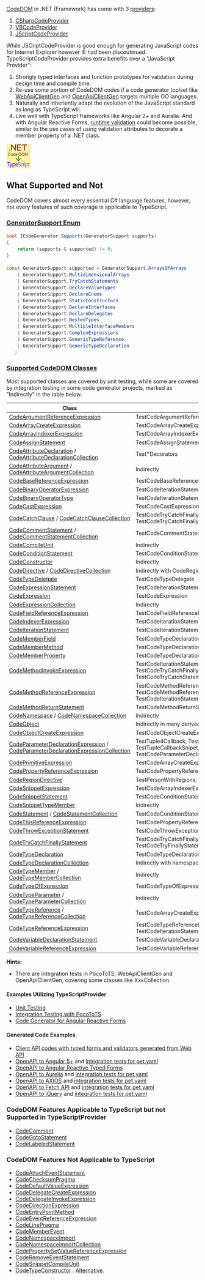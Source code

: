 [CodeDOM](https://learn.microsoft.com/en-us/dotnet/framework/reflection-and-codedom/using-the-codedom) in .NET (Framework) has come with 3 [providers](https://learn.microsoft.com/en-us/dotnet/api/system.codedom.compiler.codedomprovider):
1. [CSharpCodeProvider](https://learn.microsoft.com/en-us/dotnet/api/microsoft.csharp.csharpcodeprovider?view=dotnet-plat-ext-8.0)
1. [VBCodeProvider](https://learn.microsoft.com/en-us/dotnet/api/microsoft.visualbasic.vbcodeprovider?view=dotnet-plat-ext-8.0)
1. [JScriptCodeProvider](https://learn.microsoft.com/en-us/dotnet/api/microsoft.jscript.jscriptcodeprovider?view=dotnet-plat-ext-8.0)

While JSCriptCodeProvider is good enough for generating JavaScript codes for Internet Explorer however IE had been discoutinued. TypeScriptCodeProvider provides extra benefits over a "JavaScript Provider":
1. Strongly typed interfaces and function prototypes for validation during design time and compile time.
1. Re-use some portion of CodeDOM codes if a code generator toolset like [WebApiClientGen](https://github.com/zijianhuang/webapiclientgen) and [OpenApiClientGen](https://github.com/zijianhuang/openapiclientgen) targets multiple OO languages.
1. Naturally and inheriently adapt the evolution of the JavaScript standard as long as TypeScript will.
1. Live well with TypeScript frameworks like Angular 2+ and Auralia. And with Angular Reactive Forms, [runtime validation](https://github.com/zijianhuang/webapiclientgen/wiki/Angular-Reactive-Forms) could become possible, similar to the use cases of using validation attributes to decorate a member property of a .NET class.

![TypeScript CodeDOM logo](/Fonlow.TypeScriptCodeDomCore/TypeScriptCodeDOM64.png)

## What Supported and Not

CodeDOM covers almost every essential C# language features, however, not every features of such coverage is applicable to TypeScript.

### [GeneratorSupport Enum](https://learn.microsoft.com/en-us/dotnet/api/system.codedom.compiler.generatorsupport)

```cs
bool ICodeGenerator.Supports(GeneratorSupport supports)
{
	return (supports & supported) != 0;
}

const GeneratorSupport supported = GeneratorSupport.ArraysOfArrays
	| GeneratorSupport.MultidimensionalArrays
	| GeneratorSupport.TryCatchStatements
	| GeneratorSupport.DeclareValueTypes
	| GeneratorSupport.DeclareEnums
	| GeneratorSupport.StaticConstructors
	| GeneratorSupport.DeclareInterfaces
	| GeneratorSupport.DeclareDelegates
	| GeneratorSupport.NestedTypes
	| GeneratorSupport.MultipleInterfaceMembers
	| GeneratorSupport.ComplexExpressions
	| GeneratorSupport.GenericTypeReference
	| GeneratorSupport.GenericTypeDeclaration
   ;
```

### [Supported CodeDOM Classes](https://learn.microsoft.com/en-us/dotnet/api/system.codedom)

Most supported classes are covered by unit testing, while some are covered by integration testing in some code generator projects, marked as "Indirectly" in the table below.

| Class | Unit Tests
| --- | --- |
| [CodeArgumentReferenceExpression](https://learn.microsoft.com/en-us/dotnet/api/system.codedom.codeargumentreferenceexpression) | TestCodeArgumentReferenceExpression |
| [CodeArrayCreateExpression](https://learn.microsoft.com/en-us/dotnet/api/system.codedom.codearraycreateexpression) | TestCodeArrayCreateExpression* |
| [CodeArrayIndexerExpression](https://learn.microsoft.com/en-us/dotnet/api/system.codedom.codearrayindexerexpression) | TestCodeArrayIndexerExpression* |
| [CodeAssignStatement](https://learn.microsoft.com/en-us/dotnet/api/system.codedom.codeassignstatement) | TestCodeAssignStatement |
| [CodeAttributeDeclaration](https://learn.microsoft.com/en-us/dotnet/api/system.codedom.codeattributedeclaration) / [CodeAttributeDeclarationCollection](https://learn.microsoft.com/en-us/dotnet/api/system.codedom.codeattributedeclarationcollection) | Test*Decorators |
| [CodeAttributeArgument](https://learn.microsoft.com/en-us/dotnet/api/system.codedom.codeattributeargument) / [CodeAttributeArgumentCollection](https://learn.microsoft.com/en-us/dotnet/api/system.codedom.codeattributeargumentcollection) | Indirectly |
| [CodeBaseReferenceExpression](https://learn.microsoft.com/en-us/dotnet/api/system.codedom.codebasereferenceexpression) | TestCodeBaseReferenceExpression |
| [CodeBinaryOperatorExpression](https://learn.microsoft.com/en-us/dotnet/api/system.codedom.codebinaryoperatorexpression) | TestCodeIterationStatement |
| [CodeBinaryOperatorType](https://learn.microsoft.com/en-us/dotnet/api/system.codedom.codebinaryoperatortype) | TestCodeIterationStatement |
| [CodeCastExpression](https://learn.microsoft.com/en-us/dotnet/api/system.codedom.codecastexpression) | TestCodeCastExpression |
| [CodeCatchClause](https://learn.microsoft.com/en-us/dotnet/api/system.codedom.codecatchclause) / [CodeCatchClauseCollection](https://learn.microsoft.com/en-us/dotnet/api/system.codedom.codecatchclausecollection) | TestCodeTryCatchFinallyStatement, TestCodeTryCatchFinallyStatement |
| [CodeCommentStatement](https://learn.microsoft.com/en-us/dotnet/api/system.codedom.codecommentstatement) / [CodeCommentStatementCollection](https://learn.microsoft.com/en-us/dotnet/api/system.codedom.codecommentstatementcollection) | TestCodeCommentStatement* |
| [CodeCompileUnit](https://learn.microsoft.com/en-us/dotnet/api/system.codedom.codecompileunit) | Indirectly |
| [CodeConditionStatement](https://learn.microsoft.com/en-us/dotnet/api/system.codedom.codeconditionstatement) | TestCodeConditionStatement* |
| [CodeConstructor](https://learn.microsoft.com/en-us/dotnet/api/system.codedom.codeconstructor) | Indirectly |
| [CodeDirective](https://learn.microsoft.com/en-us/dotnet/api/system.codedom.codedirective) / [CodeDirectiveCollection](https://learn.microsoft.com/en-us/dotnet/api/system.codedom.codedirectivecollection) | Indirectly with CodeRegionDirective |
| [CodeTypeDelegate](https://learn.microsoft.com/en-us/dotnet/api/system.codedom.codetypedelegate) | TestCodeTypeDelegate |
| [CodeExpressionStatement](https://learn.microsoft.com/en-us/dotnet/api/system.codedom.codeexpressionstatement) | TestCodeIterationStatement |
| [CodeExpression](https://learn.microsoft.com/en-us/dotnet/api/system.codedom.codeexpression) | TestCodeExpression |
| [CodeExpressionCollection](https://learn.microsoft.com/en-us/dotnet/api/system.codedom.codeexpressioncollection) | Indirectly |
| [CodeFieldReferenceExpression](https://learn.microsoft.com/en-us/dotnet/api/system.codedom.codefieldreferenceexpression) | TestCodeFieldReferenceExpression |
| [CodeIndexerExpression](https://learn.microsoft.com/en-us/dotnet/api/system.codedom.codeindexerexpression) | TestCodeIterationStatement |
| [CodeIterationStatement](https://learn.microsoft.com/en-us/dotnet/api/system.codedom.codeiterationstatement) | TestCodeIterationStatement |
| [CodeMemberField](https://learn.microsoft.com/en-us/dotnet/api/system.codedom.codememberfield) | TestCodeTypeDeclarationWithMembers |
| [CodeMemberMethod](https://learn.microsoft.com/en-us/dotnet/api/system.codedom.codemembermethod) | TestCodeTypeDeclarationWithMethodAndParameterDecorators |
| [CodeMemberProperty](https://learn.microsoft.com/en-us/dotnet/api/system.codedom.codememberproperty) | TestCodeTypeDeclarationWithPropertyMembers |
| [CodeMethodInvokeExpression](https://learn.microsoft.com/en-us/dotnet/api/system.codedom.codemethodinvokeexpression) | TestCodeIterationStatement, TestCodeTryCatchFinallyStatement, TestCodeTryCatchStatement |
| [CodeMethodReferenceExpression](https://learn.microsoft.com/en-us/dotnet/api/system.codedom.codemethodreferenceexpression) | TestCodeMethodReferenceExpression, TestCodeMethodReferenceExpressionGeneric, TestCodeIterationStatement |
| [CodeMethodReturnStatement](https://learn.microsoft.com/en-us/dotnet/api/system.codedom.codemethodreturnstatement) | TestCodeMethodReturnStatement |
| [CodeNamespace](https://learn.microsoft.com/en-us/dotnet/api/system.codedom.codenamespace) / [CodeNamespaceCollection](https://learn.microsoft.com/en-us/dotnet/api/system.codedom.codenamespacecollection) | Indirectly |
| [CodeObject](https://learn.microsoft.com/en-us/dotnet/api/system.codedom.codeobject) | Indirectly in many derived classes |
| [CodeObjectCreateExpression](https://learn.microsoft.com/en-us/dotnet/api/system.codedom.codeobjectcreateexpression) | TestCodeObjectCreateExpression* |
| [CodeParameterDeclarationExpression](https://learn.microsoft.com/en-us/dotnet/api/system.codedom.codeparameterdeclarationexpression) / [CodeParameterDeclarationExpressionCollection](https://learn.microsoft.com/en-us/dotnet/api/system.codedom.codeparameterdeclarationexpressioncollection) | TestTuple4Callback, TestTupleCallbackSnipet, TestTupleCallbackSnipet, TestCodeParameterDeclarationExpression |
| [CodePrimitiveExpression](https://learn.microsoft.com/en-us/dotnet/api/system.codedom.codeprimitiveexpression) | TestCodeArrayCreateExpressionWithInit, and many |
| [CodePropertyReferenceExpression](https://learn.microsoft.com/en-us/dotnet/api/system.codedom.codepropertyreferenceexpression) | TestCodePropertyReferenceExpression |
| [CodeRegionDirective](https://learn.microsoft.com/en-us/dotnet/api/system.codedom.coderegiondirective) | TestPersonWithRegions, Test2TypesWithRegions |
| [CodeSnippetExpression](https://learn.microsoft.com/en-us/dotnet/api/system.codedom.codesnippetexpression) | TestCodeArrayIndexerExpression, and many |
| [CodeSnippetStatement](https://learn.microsoft.com/en-us/dotnet/api/system.codedom.codesnippetstatement) | TestCodeConditionStatement, and many |
| [CodeSnippetTypeMember](https://learn.microsoft.com/en-us/dotnet/api/system.codedom.codesnippettypemember) | Indirectly |
| [CodeStatement](https://learn.microsoft.com/en-us/dotnet/api/system.codedom.codestatement) / [CodeStatementCollection](https://learn.microsoft.com/en-us/dotnet/api/system.codedom.codestatementcollection) | TestCodeConditionStatementElse, and many |
| [CodeThisReferenceExpression](https://learn.microsoft.com/en-us/dotnet/api/system.codedom.codethisreferenceexpression) | TestCodePropertyReferenceExpression, and many |
| [CodeThrowExceptionStatement](https://learn.microsoft.com/en-us/dotnet/api/system.codedom.codethrowexceptionstatement) | TestCodeThrowExceptionStatement |
| [CodeTryCatchFinallyStatement](https://learn.microsoft.com/en-us/dotnet/api/system.codedom.codetrycatchfinallystatement) | TestCodeTryCatchFinallyStatement, TestCodeTryFinallyStatement, TestCodeTryCatchStatement |
| [CodeTypeDeclaration](https://learn.microsoft.com/en-us/dotnet/api/system.codedom.codetypedeclaration) | TestCodeTypeDeclaration* |
| [CodeTypeDeclarationCollection](https://learn.microsoft.com/en-us/dotnet/api/system.codedom.codetypedeclarationcollection) | Indirectly with namespace.Types |
| [CodeTypeMember](https://learn.microsoft.com/en-us/dotnet/api/system.codedom.codetypemember) / [CodeTypeMemberCollection](https://learn.microsoft.com/en-us/dotnet/api/system.codedom.codetypemembercollection) | Indirectly |
| [CodeTypeOfExpression](https://learn.microsoft.com/en-us/dotnet/api/system.codedom.codetypeofexpression) | TestCodeTypeOfExpression |
| [CodeTypeParameter](https://learn.microsoft.com/en-us/dotnet/api/system.codedom.codetypeparameter) / [CodeTypeParameterCollection](https://learn.microsoft.com/en-us/dotnet/api/system.codedom.codetypeparametercollection) | Indirectly |
| [CodeTypeReference](https://learn.microsoft.com/en-us/dotnet/api/system.codedom.codetypereference) / [CodeTypeReferenceCollection](https://learn.microsoft.com/en-us/dotnet/api/system.codedom.codetypereferencecollection) | TestCodeArrayCreateExpressionWithoutInit, and many |
| [CodeTypeReferenceExpression](https://learn.microsoft.com/en-us/dotnet/api/system.codedom.codetypereferenceexpression) | TestCodeTypeReferenceExpression, TestCodeIterationStatement |
| [CodeVariableDeclarationStatement](https://learn.microsoft.com/en-us/dotnet/api/system.codedom.codevariabledeclarationstatement) | TestCodeVariableDeclarationStatement* |
| [CodeVariableReferenceExpression](https://learn.microsoft.com/en-us/dotnet/api/system.codedom.codevariablereferenceexpression) | TestCodeVariableReferenceExpression, and many |


**Hints:**

* There are integration tests in PocoToTS, WebApiClientGen and OpenApiClientGen, covering some classes like XxxCollection.

#### Examples Utilizing TypeScriptProvider

* [Unit Testing](https://github.com/zijianhuang/webapiclientgen/tree/master/Tests/TypeScriptCodeDomTestsCore)
* [Integration Testing with PocoToTS](https://github.com/zijianhuang/webapiclientgen/blob/master/Tests/Poco2NgFormTests/TsOutput.cs)
* [Code Generator for Angular Reactive Forms](https://github.com/zijianhuang/webapiclientgen/blob/master/WebApiClientGenCore.NG2FormGroup/CodeObjectHelperForNg2FormGroup.cs)

#### Generated Code Examples

* [Client API codes with typed forms and validators generated from Web API](https://github.com/zijianhuang/webapiclientgen/blob/master/HeroesDemo/src/clientapi/WebApiCoreNG2FormGroupClientAuto.ts)
* [OpenAPI to Angular 5+](https://github.com/zijianhuang/openapiclientgen/blob/master/Tests/SwagTsTests/NG2Results/) and [integration tests for pet.yaml](https://github.com/zijianhuang/openapiclientgen/tree/master/ng2/src)
* [OpenAPI to Angular Reactive Typed Forms](https://github.com/zijianhuang/openapiclientgen/blob/master/Tests/SwagTsTests/NG2FormGroupResults) 
* [OpenAPI to Aurelia](https://github.com/zijianhuang/openapiclientgen/tree/master/Tests/SwagTests/AureliaResults) and [integration tests for pet.yaml](https://github.com/zijianhuang/openapiclientgen/tree/master/aurelia/src)
* [OpenAPI to AXIOS](https://github.com/zijianhuang/openapiclientgen/tree/master/Tests/SwagTests/AxiosResults) and [integration tests for pet.yaml](https://github.com/zijianhuang/openapiclientgen/tree/master/axios/src)
* [OpenAPI to Fetch API](https://github.com/zijianhuang/openapiclientgen/tree/master/Tests/SwagTests/FetchResults) and [integration tests for pet.yaml](https://github.com/zijianhuang/openapiclientgen/tree/master/fetchapi/src)
* [OpenAPI to jQuery](https://github.com/zijianhuang/openapiclientgen/tree/master/Tests/SwagTests/JqResults) and [integration tests for pet.yaml](https://github.com/zijianhuang/openapiclientgen/tree/master/jq/src)



### CodeDOM Features Applicable to TypeScript but not Supported in TypeScriptProvider

* [CodeComment](https://learn.microsoft.com/en-us/dotnet/api/system.codedom.codecomment)
* [CodeGotoStatement](https://learn.microsoft.com/en-us/dotnet/api/system.codedom.codegotostatement)
* [CodeLabeledStatement](https://learn.microsoft.com/en-us/dotnet/api/system.codedom.codelabeledstatement)


### CodeDOM Features Not Applicable to TypeScript

* [CodeAttachEventStatement](https://learn.microsoft.com/en-us/dotnet/api/system.codedom.codeattacheventstatement)
* [CodeChecksumPragma](https://learn.microsoft.com/en-us/dotnet/api/system.codedom.codechecksumpragma)
* [CodeDefaultValueExpression](https://learn.microsoft.com/en-us/dotnet/api/system.codedom.codedefaultvalueexpression)
* [CodeDelegateCreateExpression](https://learn.microsoft.com/en-us/dotnet/api/system.codedom.codedelegatecreateexpression)
* [CodeDelegateInvokeExpression](https://learn.microsoft.com/en-us/dotnet/api/system.codedom.codedelegateinvokeexpression)
* [CodeDirectionExpression](https://learn.microsoft.com/en-us/dotnet/api/system.codedom.codedirectionexpression)
* [CodeEntryPointMethod](https://learn.microsoft.com/en-us/dotnet/api/system.codedom.codeentrypointmethod)
* [CodeEventReferenceExpression](https://learn.microsoft.com/en-us/dotnet/api/system.codedom.codeeventreferenceexpression)
* [CodeLinePragma](https://learn.microsoft.com/en-us/dotnet/api/system.codedom.codelinepragma)
* [CodeMemberEvent](https://learn.microsoft.com/en-us/dotnet/api/system.codedom.codememberevent)
* [CodeNamespaceImport](https://learn.microsoft.com/en-us/dotnet/api/system.codedom.codenamespaceimport)
* [CodeNamespaceImportCollection](https://learn.microsoft.com/en-us/dotnet/api/system.codedom.codenamespaceimportcollection)
* [CodePropertySetValueReferenceExpression](https://learn.microsoft.com/en-us/dotnet/api/system.codedom.codepropertysetvaluereferenceexpression)
* [CodeRemoveEventStatement](https://learn.microsoft.com/en-us/dotnet/api/system.codedom.coderemoveeventstatement)
* [CodeSnippetCompileUnit](https://learn.microsoft.com/en-us/dotnet/api/system.codedom.codesnippetcompileunit)
* [CodeTypeConstructor](https://learn.microsoft.com/en-us/dotnet/api/system.codedom.codetypeconstructor) . [Alternative](https://github.com/Microsoft/TypeScript/issues/265).


